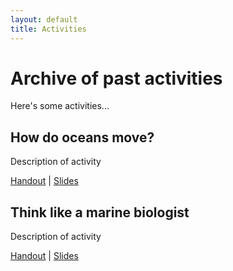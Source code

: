 ```yaml
---
layout: default
title: Activities
---
```


# Archive of past activities

Here's some activities...

## How do oceans move?

Description of activity

[Handout](https://github.com/USC-FISH/USC-FISH.github.io/blob/master/activities/Session1_how_do_oceans_move_Su.pdf) | [Slides]()

## Think like a marine biologist

Description of activity

[Handout](https://github.com/USC-FISH/USC-FISH.github.io/blob/master/activities/Session1_how_do_oceans_move_Su.pdf) | [Slides]()
